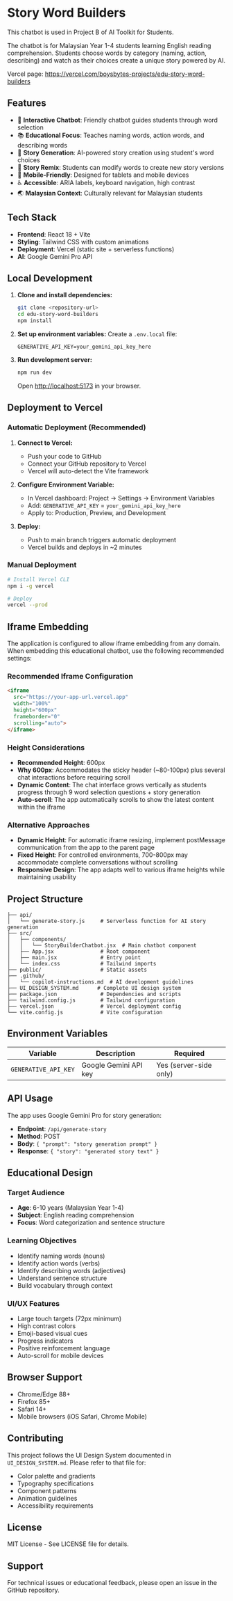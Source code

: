 # Story Word Builders

This chatbot is used in Project B of AI Toolkit for Students.

The chatbot is for Malaysian Year 1-4 students learning English reading comprehension. Students choose words by category (naming, action, describing) and watch as their choices create a unique story powered by AI.

Vercel page: https://vercel.com/boysbytes-projects/edu-story-word-builders

## Features

- 🤖 **Interactive Chatbot**: Friendly chatbot guides students through word selection
- 📚 **Educational Focus**: Teaches naming words, action words, and describing words
- 🎨 **Story Generation**: AI-powered story creation using student's word choices
- 🔄 **Story Remix**: Students can modify words to create new story versions
- 📱 **Mobile-Friendly**: Designed for tablets and mobile devices
- ♿ **Accessible**: ARIA labels, keyboard navigation, high contrast
- 🌏 **Malaysian Context**: Culturally relevant for Malaysian students

## Tech Stack

- **Frontend**: React 18 + Vite
- **Styling**: Tailwind CSS with custom animations
- **Deployment**: Vercel (static site + serverless functions)
- **AI**: Google Gemini Pro API

## Local Development

1. **Clone and install dependencies:**
   ```bash
   git clone <repository-url>
   cd edu-story-word-builders
   npm install
   ```

2. **Set up environment variables:**
   Create a `.env.local` file:
   ```env
   GENERATIVE_API_KEY=your_gemini_api_key_here
   ```

3. **Run development server:**
   ```bash
   npm run dev
   ```
   
   Open [http://localhost:5173](http://localhost:5173) in your browser.

## Deployment to Vercel

### Automatic Deployment (Recommended)

1. **Connect to Vercel:**
   - Push your code to GitHub
   - Connect your GitHub repository to Vercel
   - Vercel will auto-detect the Vite framework

2. **Configure Environment Variable:**
   - In Vercel dashboard: Project → Settings → Environment Variables
   - Add: `GENERATIVE_API_KEY` = `your_gemini_api_key_here`
   - Apply to: Production, Preview, and Development

3. **Deploy:**
   - Push to main branch triggers automatic deployment
   - Vercel builds and deploys in ~2 minutes

### Manual Deployment

```bash
# Install Vercel CLI
npm i -g vercel

# Deploy
vercel --prod
```

## Iframe Embedding

The application is configured to allow iframe embedding from any domain. When embedding this educational chatbot, use the following recommended settings:

### Recommended Iframe Configuration
```html
<iframe 
  src="https://your-app-url.vercel.app" 
  width="100%" 
  height="600px" 
  frameborder="0"
  scrolling="auto">
</iframe>
```

### Height Considerations
- **Recommended Height**: 600px
- **Why 600px**: Accommodates the sticky header (~80-100px) plus several chat interactions before requiring scroll
- **Dynamic Content**: The chat interface grows vertically as students progress through 9 word selection questions + story generation
- **Auto-scroll**: The app automatically scrolls to show the latest content within the iframe

### Alternative Approaches
- **Dynamic Height**: For automatic iframe resizing, implement postMessage communication from the app to the parent page
- **Fixed Height**: For controlled environments, 700-800px may accommodate complete conversations without scrolling
- **Responsive Design**: The app adapts well to various iframe heights while maintaining usability

## Project Structure

```
├── api/
│   └── generate-story.js     # Serverless function for AI story generation
├── src/
│   ├── components/
│   │   └── StoryBuilderChatbot.jsx  # Main chatbot component
│   ├── App.jsx               # Root component
│   ├── main.jsx              # Entry point
│   └── index.css             # Tailwind imports
├── public/                   # Static assets
├── .github/
│   └── copilot-instructions.md  # AI development guidelines
├── UI_DESIGN_SYSTEM.md      # Complete UI design system
├── package.json              # Dependencies and scripts
├── tailwind.config.js        # Tailwind configuration
├── vercel.json               # Vercel deployment config
└── vite.config.js            # Vite configuration
```

## Environment Variables

| Variable | Description | Required |
|----------|-------------|----------|
| `GENERATIVE_API_KEY` | Google Gemini API key | Yes (server-side only) |

## API Usage

The app uses Google Gemini Pro for story generation:

- **Endpoint**: `/api/generate-story`
- **Method**: POST
- **Body**: `{ "prompt": "story generation prompt" }`
- **Response**: `{ "story": "generated story text" }`

## Educational Design

### Target Audience
- **Age**: 6-10 years (Malaysian Year 1-4)
- **Subject**: English reading comprehension
- **Focus**: Word categorization and sentence structure

### Learning Objectives
- Identify naming words (nouns)
- Identify action words (verbs)  
- Identify describing words (adjectives)
- Understand sentence structure
- Build vocabulary through context

### UI/UX Features
- Large touch targets (72px minimum)
- High contrast colors
- Emoji-based visual cues
- Progress indicators
- Positive reinforcement language
- Auto-scroll for mobile devices

## Browser Support

- Chrome/Edge 88+
- Firefox 85+
- Safari 14+
- Mobile browsers (iOS Safari, Chrome Mobile)

## Contributing

This project follows the UI Design System documented in `UI_DESIGN_SYSTEM.md`. Please refer to that file for:

- Color palette and gradients
- Typography specifications
- Component patterns
- Animation guidelines
- Accessibility requirements

## License

MIT License - See LICENSE file for details.

## Support

For technical issues or educational feedback, please open an issue in the GitHub repository.